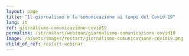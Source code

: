 ```yaml
---
layout: page
title: "Il giornalismo e la comunicazione ai tempi del Covid-19"
lang: it
ref: giornalismo-comunicazione-covid19
permalink: /it/restart/webinar/giornalismo-comunicazione-covid19
image: /assets/images/restart/giornalismo-comunicazione-covid19.png
child_of_ref: restart-webinar
---
```

